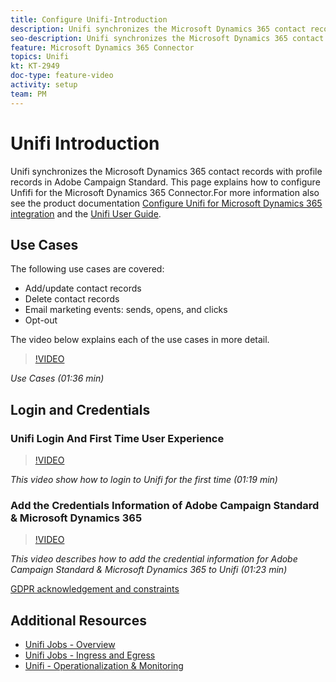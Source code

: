 ```yaml
---
title: Configure Unifi-Introduction
description: Unifi synchronizes the Microsoft Dynamics 365 contact records with profile records in Adobe Campaign Standard. 
seo-description: Unifi synchronizes the Microsoft Dynamics 365 contact records with profile records in Adobe Campaign Standard. The videos explain how to configure Unfifi for the Microsoft Dynamics 365 Connector. 
feature: Microsoft Dynamics 365 Connector   
topics: Unifi
kt: KT-2949
doc-type: feature-video
activity: setup
team: PM
---
```


# Unifi Introduction

Unifi synchronizes the Microsoft Dynamics 365 contact records with profile records in Adobe Campaign Standard. This page explains how to configure Unfifi for the Microsoft Dynamics 365 Connector.For more information also see the product documentation [Configure Unifi for Microsoft Dynamics 365 integration](https://helpx.adobe.com/content/help/en/campaign/kb/unifi-configuration.html) and the [Unifi User Guide](https://drive.google.com/drive/folders/16seHF45e6bFxHX15zWLqFLEXymCuA_wn).

## Use Cases

The following use cases are covered:

* Add/update contact records
* Delete contact records
* Email marketing events: sends, opens, and clicks
* Opt-out

The video below explains each of the use cases in more detail.

>[!VIDEO](https://video.tv.adobe.com/v/27394?quality=12)

*Use Cases (01:36 min)*

## Login and Credentials

### Unifi Login And First Time User Experience

>[!VIDEO](https://video.tv.adobe.com/v/27393?quality=12)

*This video show how to login to Unifi for the first time (01:19 min)*

### Add the Credentials Information of Adobe Campaign Standard & Microsoft Dynamics 365

>[!VIDEO](https://video.tv.adobe.com/v/27395?quality=12)

*This video describes how to add the credential information for Adobe Campaign Standard & Microsoft Dynamics 365 to Unifi (01:23 min)*

[GDPR acknowledgement and constraints](
    https://helpx-internal.corp.adobe.com/content/help/en/campaign/kb/acs-ms-dynamics.html#Notices)

## Additional Resources
   * [Unifi Jobs - Overview](/help/acs/integration/microsoft-dynamics-365-connector/configure-unifi-jobs-overview.md)
   * [Unifi Jobs - Ingress and Egress](/help/acs/integration/microsoft-dynamics-365-connector/configure-unifi-jobs-ingress-egress.md)
   * [Unifi - Operationalization & Monitoring](/help/acs/integration/microsoft-dynamics-365-connector/configure-unifi-operalization-and-monitoring.md)